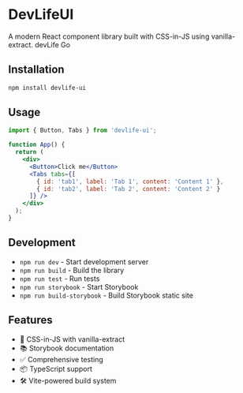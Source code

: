 # DevLifeUI

A modern React component library built with CSS-in-JS using vanilla-extract. devLife Go

## Installation

```bash
npm install devlife-ui
```

## Usage

```jsx
import { Button, Tabs } from 'devlife-ui';

function App() {
  return (
    <div>
      <Button>Click me</Button>
      <Tabs tabs={[
        { id: 'tab1', label: 'Tab 1', content: 'Content 1' },
        { id: 'tab2', label: 'Tab 2', content: 'Content 2' }
      ]} />
    </div>
  );
}
```

## Development

- `npm run dev` - Start development server
- `npm run build` - Build the library
- `npm run test` - Run tests
- `npm run storybook` - Start Storybook
- `npm run build-storybook` - Build Storybook static site

## Features

- 🎨 CSS-in-JS with vanilla-extract
- 📚 Storybook documentation
- ✅ Comprehensive testing
- 📦 TypeScript support
- 🛠 Vite-powered build system
